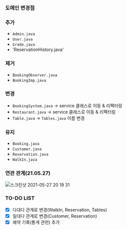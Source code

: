 ### 도메인 변경점

### 추가

* `Admin.java`
* `User.java`
* `Grade.java`
* 'ReservationHistory.java'

### 제거

* `BookingObserver.java`
* `BookingImp.java`

### 변경

* `BookingSystem.java` -> service 클래스로 이동 & 리팩터링
* `Restaurant.java` -> service 클래스로 이동 & 리팩터링
* `Table.java` -> `Tables.java` 이름 변경

### 유지

* `Booking.java`
* `Customer.java`
* `Reservation.java`
* `WalkIn.java`

### 연관 관계(21.05.27)

![스크린샷 2021-05-27 20 19 31](https://user-images.githubusercontent.com/69145799/119817405-e6fefe00-bf28-11eb-9ddf-326d8f1d7f5e.png)

### TO-DO LIST

* [x] 다대다 관계로 변경(WalkIn, Reservation, Tables)
* [x] 일대다 관계로 변경(Customer, Reservation)
* [x] 예약 기록(통계 관련) 추가